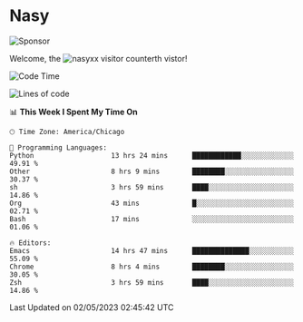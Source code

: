 # Nasy

<!--
<p align="center">
<img height="200" src="https://github-readme-stats.vercel.app/api?username=nasyxx&count_private=true&show_icons=true&theme=dracula&include_all_commits=true"/>
<img height="200" src="https://github-readme-stats.vercel.app/api/top-langs/?username=nasyxx&theme=dracula&hide=html,jupyter+notebook&count_private=true&show_icons=true"/>
</p>

  
----------------
-->

![Sponsor](https://img.shields.io/static/v1.svg?label=Sponsor&message=%E2%9D%A4&logo=GitHub&style=flat&color=pink)
 
Welcome, the ![nasyxx visitor counter](https://count.getloli.com/get/@nasyxx?theme=rule34)th vistor!
 
<!--START_SECTION:waka-->
![Code Time](http://img.shields.io/badge/Code%20Time-3%2C465%20hrs%2049%20mins-blue)

![Lines of code](https://img.shields.io/badge/From%20Hello%20World%20I%27ve%20Written-6.2%20million%20lines%20of%20code-blue)

📊 **This Week I Spent My Time On** 

```text
🕑︎ Time Zone: America/Chicago

💬 Programming Languages: 
Python                   13 hrs 24 mins      ████████████░░░░░░░░░░░░░   49.91 % 
Other                    8 hrs 9 mins        ████████░░░░░░░░░░░░░░░░░   30.37 % 
sh                       3 hrs 59 mins       ████░░░░░░░░░░░░░░░░░░░░░   14.86 % 
Org                      43 mins             █░░░░░░░░░░░░░░░░░░░░░░░░   02.71 % 
Bash                     17 mins             ░░░░░░░░░░░░░░░░░░░░░░░░░   01.06 % 

🔥 Editors: 
Emacs                    14 hrs 47 mins      ██████████████░░░░░░░░░░░   55.09 % 
Chrome                   8 hrs 4 mins        ████████░░░░░░░░░░░░░░░░░   30.05 % 
Zsh                      3 hrs 59 mins       ████░░░░░░░░░░░░░░░░░░░░░   14.86 % 
```


 Last Updated on 02/05/2023 02:45:42 UTC
<!--END_SECTION:waka-->

<!-- ![visitors](https://visitor-badge.laobi.icu/badge?page_id=nasyxx.nasyxx) -->
